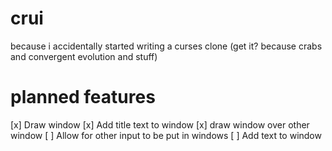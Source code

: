 # crui
because i accidentally started writing a curses clone
(get it? because crabs and convergent evolution and stuff)

# planned features 
[x] Draw window
[x] Add title text to window
[x] draw window over other window
[ ] Allow for other input to be put in windows
[ ] Add text to window 
